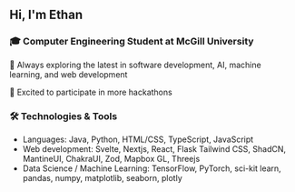 ## Hi, I'm Ethan

### 🎓 Computer Engineering Student at McGill University
🌱 Always exploring the latest in software development, AI, machine learning, and web development

🔭 Excited to participate in more hackathons

### 🛠 Technologies & Tools
- Languages: Java, Python, HTML/CSS, TypeScript, JavaScript
- Web development: Svelte, Nextjs, React, Flask Tailwind CSS, ShadCN, MantineUI, ChakraUI, Zod, Mapbox GL, Threejs
- Data Science / Machine Learning: TensorFlow, PyTorch, sci-kit learn, pandas, numpy, matplotlib, seaborn, plotly
